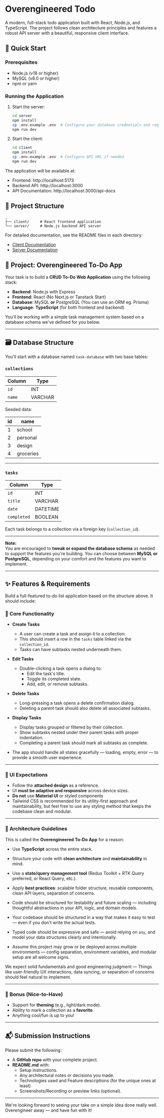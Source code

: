 # Overengineered Todo

A modern, full-stack todo application built with React, Node.js, and TypeScript. The project follows clean architecture principles and features a robust API server with a beautiful, responsive client interface.

## 🚀 Quick Start

### Prerequisites
- Node.js (v18 or higher)
- MySQL (v8.0 or higher)
- npm or yarn

### Running the Application

1. Start the server:
   ```bash
   cd server
   npm install
   cp .env.example .env  # Configure your database credentials and required app config variables
   npm run dev
   ```

2. Start the client:
   ```bash
   cd client
   npm install
   cp .env.example .env  # Configure API URL if needed
   npm run dev
   ```

The application will be available at:
- Frontend: http://localhost:5173
- Backend API: http://localhost:3000
- API Documentation: http://localhost:3000/api-docs

## 📁 Project Structure

```
.
├── client/     # React frontend application
└── server/     # Node.js backend API server
```

For detailed documentation, see the README files in each directory:
- [Client Documentation](./client/README.md)
- [Server Documentation](./server/README.md)

## 📌 Project: Overengineered To-Do App

Your task is to build a **CRUD To-Do Web Application** using the following stack:

- **Backend**: Node.js with Express
- **Frontend**: React (No Next.js or Tanstack Start)
- **Database**: MySQL **or** PostgreSQL (You can use an ORM eg. Prisma)
- **Language**: **TypeScript** (for both frontend and backend)

You'll be working with a simple task management system based on a database schema we've defined for you below.

---

## 🗃️ Database Structure

You'll start with a database named `task-database` with two base tables:

### `collections`

| Column | Type    |
| ------ | ------- |
| `id`   | INT     |
| `name` | VARCHAR |

Seeded data:

| id  | name      |
| --- | --------- |
| 1   | school    |
| 2   | personal  |
| 3   | design    |
| 4   | groceries |

---

### `tasks`

| Column      | Type     |
| ----------- | -------- |
| `id`        | INT      |
| `title`     | VARCHAR  |
| `date`      | DATETIME |
| `completed` | BOOLEAN  |

Each task belongs to a collection via a foreign key (`collection_id`).

---

**Note:**  
You are encouraged to **tweak or expand the database schema** as needed to support the features you're building. You can choose between **MySQL or PostgreSQL**, depending on your comfort and the features you want to implement.

---

## ✨ Features & Requirements

Build a full-featured to-do list application based on the structure above. It should include:

### 🔧 Core Functionality

- **Create Tasks**

  - A user can create a task and assign it to a collection.
  - This should insert a row in the `tasks` table linked via the `collection_id`.
  - Tasks can have subtasks nested underneath them.

- **Edit Tasks**

  - Double-clicking a task opens a dialog to:
    - Edit the task's title.
    - Toggle its completed state.
    - Add, edit, or remove subtasks.

- **Delete Tasks**

  - Long-pressing a task opens a delete confirmation dialog.
  - Deleting a parent task should also delete all associated subtasks.

- **Display Tasks**

  - Display tasks grouped or filtered by their collection.
  - Show subtasks nested under their parent tasks with proper indentation.
  - Completing a parent task should mark all subtasks as complete.

- The app should handle all states gracefully — loading, empty, error — to provide a smooth user experience.

---

### 🎨 UI Expectations

- Follow the **attached design** as a reference.
- UI **must be adaptive and responsive** across device sizes.
- **Do not** use **Material UI** or styled components
- Tailwind CSS is recommended for its utility-first approach and maintainability, but feel free to use any styling method that keeps the codebase clean and modular.

---

### 🧠 Architecture Guidelines

This is called the **Overengineered To-Do App** for a reason:

- Use **TypeScript** across the entire stack.
- Structure your code with **clean architecture** and **maintainability** in mind.
- Use a **state/query management tool** (Redux Toolkit + RTK Query preferred, or React Query, etc.).
- Apply **best practices**: scalable folder structure, reusable components, clean API layers, separation of concerns.

- Code should be structured for testability and future scaling — including thoughtful abstractions in your API, logic, and domain models.

- Your codebase should be structured in a way that makes it easy to test — even if you don't write the actual tests.

- Typed code should be expressive and safe — avoid relying on `any`, and model your data structures clearly and intentionally.

- Assume this project may grow or be deployed across multiple environments — config separation, environment variables, and modular setup are all welcome signs.

We expect solid fundamentals and good engineering judgment — Things like user-friendly UX interactions, data syncing, or separation of concerns should feel natural to implement.

---

### 🌟 Bonus (Nice-to-Have)

- Support for **theming** (e.g., light/dark mode).
- Ability to mark a collection as a **favorite**.
- Anything cool/fun is up to you!

---

## 📬 Submission Instructions

Please submit the following:

- A **GitHub repo** with your complete project.
- **README.md** with:
  - Setup instructions.
  - Any architectural notes or decisions you made.
  - Technologies used and Feature descriptions (for the unique ones at least)
  - Screenshots/Recording or preview links (optional).

---

We're looking forward to seeing your take on a simple idea done really well. Overengineer away — and have fun with it!
